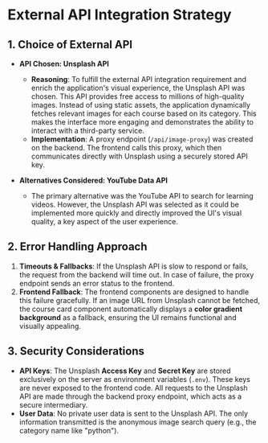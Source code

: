 # External API Integration Strategy

## 1. Choice of External API

-   **API Chosen: Unsplash API**
    -   **Reasoning**: To fulfill the external API integration requirement and enrich the application's visual experience, the Unsplash API was chosen. This API provides free access to millions of high-quality images. Instead of using static assets, the application dynamically fetches relevant images for each course based on its category. This makes the interface more engaging and demonstrates the ability to interact with a third-party service.
    -   **Implementation**: A proxy endpoint (`/api/image-proxy`) was created on the backend. The frontend calls this proxy, which then communicates directly with Unsplash using a securely stored API key.

-   **Alternatives Considered: YouTube Data API**
    -   The primary alternative was the YouTube API to search for learning videos. However, the Unsplash API was selected as it could be implemented more quickly and directly improved the UI's visual quality, a key aspect of the user experience.

## 2. Error Handling Approach

1.  **Timeouts & Fallbacks**: If the Unsplash API is slow to respond or fails, the request from the backend will time out. In case of failure, the proxy endpoint sends an error status to the frontend.
2.  **Frontend Fallback**: The frontend components are designed to handle this failure gracefully. If an image URL from Unsplash cannot be fetched, the course card component automatically displays a **color gradient background** as a fallback, ensuring the UI remains functional and visually appealing.

## 3. Security Considerations

-   **API Keys**: The Unsplash **Access Key** and **Secret Key** are stored exclusively on the server as environment variables (`.env`). These keys are never exposed to the frontend code. All requests to the Unsplash API are made through the backend proxy endpoint, which acts as a secure intermediary.
-   **User Data**: No private user data is sent to the Unsplash API. The only information transmitted is the anonymous image search query (e.g., the category name like "python").
